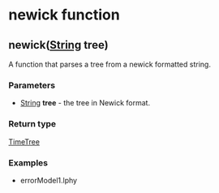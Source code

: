 newick function
===============
newick([String](../types/String.md) **tree**)
---------------------------------------------

A function that parses a tree from a newick formatted string.

### Parameters

- [String](../types/String.md) **tree** - the tree in Newick format.

### Return type

[TimeTree](../types/TimeTree.md)


### Examples

- errorModel1.lphy




